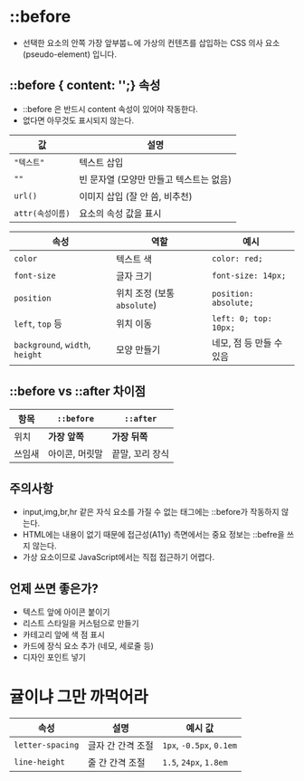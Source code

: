 # ::before

-  선택한 요소의 안쪽 가장 앞부붑ㄴ에 가상의 컨텐츠를 삽입하는 CSS 의사 요소(pseudo-element) 입니다.


## ::before { content: '';} 속성

- ::before 은 반드시 content 속성이 있어야 작동한다.
- 없다면 아무것도 표시되지 않는다.

| 값            | 설명                      |
| ------------ | ----------------------- |
| `"텍스트"`      | 텍스트 삽입                  |
| `""`         | 빈 문자열 (모양만 만들고 텍스트는 없음) |
| `url()`      | 이미지 삽입 (잘 안 씀, 비추천)     |
| `attr(속성이름)` | 요소의 속성 값을 표시            |


| 속성                              | 역할                    | 예시                    |
| ------------------------------- | --------------------- | --------------------- |
| `color`                         | 텍스트 색                 | `color: red;`         |
| `font-size`                     | 글자 크기                 | `font-size: 14px;`    |
| `position`                      | 위치 조정 (보통 `absolute`) | `position: absolute;` |
| `left`, `top` 등                 | 위치 이동                 | `left: 0; top: 10px;` |
| `background`, `width`, `height` | 모양 만들기                | 네모, 점 등 만들 수 있음       |


## ::before vs ::after 차이점

| 항목  | `::before` | `::after` |
| --- | ---------- | --------- |
| 위치  | **가장 앞쪽**  | **가장 뒤쪽** |
| 쓰임새 | 아이콘, 머릿말   | 끝말, 꼬리 장식 |


## 주의사항

- input,img,br,hr 같은 자식 요소를 가질 수 없는 태그에는 ::before가 작동하지 않는다.
- HTML에는 내용이 없기 때문에 접근성(A11y) 측면에서는 중요 정보는 ::befre을 쓰지 않는다.
- 가상 요소이므로 JavaScript에서는 직접 접근하기 어렵다.


## 언제 쓰면 좋은가?

- 텍스트 앞에 아이콘 붙이기
- 리스트 스타일을 커스텀으로 만들기
- 카테고리 앞에 색 점 표시
- 카드에 장식 요소 추가 (네모, 세로줄 등)
- 디자인 포인트 넣기


# 귤이냐 그만 까먹어라

| 속성               | 설명         | 예시 값                     |
| ---------------- | ---------- | ------------------------ |
| `letter-spacing` | 글자 간 간격 조절 | `1px`, `-0.5px`, `0.1em` |
| `line-height`    | 줄 간 간격 조절  | `1.5`, `24px`, `1.8em`   |
